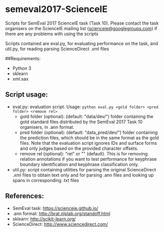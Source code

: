 # semeval2017-ScienceIE

Scripts for SemEval 2017 ScienceIE task (Task 10).
Please contact the task organisers on the ScienceIE mailing list (scienceie@googlegroups.com) if there are any problems with using the scripts

Scripts contained are eval.py, for evaluating performance on the task, and util.py, for reading parsing ScienceDirect .xml files

##Requirements:
* Python 3
* sklearn
* xml.sax

## Script usage:
* eval.py: evaluation script. Usage: ```python eval.py <gold folder> <pred folder> <remove rel>```
    * gold folder (optional): (default: "data/dev/") folder containing the gold standard files distributed by the SemEval 2017 Task 10 organisers, in .ann format.
    * pred folder (optional): (default: "data_pred/dev/") folder containing the prediction files, which should be in the same format as the gold files. Note that the evaluation script ignores IDs and surface forms and only judges based on the provided character offsets.
    * remove rel (optional): "rel" or "" (default). This is for removing relation annotations if you want to test performance for keyphrase boundary identification and keyphrase classification only.
* util.py: script containing utilities for parsing the original ScienceDirect .xml files to obtain text only and for parsing .ann files and looking up spans in corresponding .txt files
    
## References:
* SemEval task: https://scienceie.github.io/
* .ann format: http://brat.nlplab.org/standoff.html
* sklearn: http://scikit-learn.org/
* ScienceDirect: http://www.sciencedirect.com/